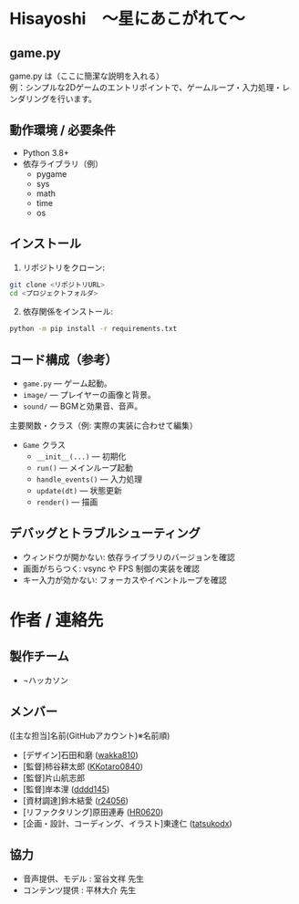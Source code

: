 # Hisayoshi　～星にあこがれて～

## game.py
game.py は（ここに簡潔な説明を入れる）  
例：シンプルな2Dゲームのエントリポイントで、ゲームループ・入力処理・レンダリングを行います。

## 動作環境 / 必要条件
- Python 3.8+
- 依存ライブラリ（例）
    - pygame
    - sys
    - math
    - time
    - os

## インストール
1. リポジトリをクローン:
```bash
git clone <リポジトリURL>
cd <プロジェクトフォルダ>
```
2. 依存関係をインストール:
```bash
python -m pip install -r requirements.txt
```

## コード構成（参考）
- `game.py` — ゲーム起動。
- `image/` — プレイヤーの画像と背景。
- `sound/` — BGMと効果音、音声。

主要関数・クラス（例: 実際の実装に合わせて編集）
- `Game` クラス
    - `__init__(...)` — 初期化
    - `run()` — メインループ起動
    - `handle_events()` — 入力処理
    - `update(dt)` — 状態更新
    - `render()` — 描画

## デバッグとトラブルシューティング
- ウィンドウが開かない: 依存ライブラリのバージョンを確認
- 画面がちらつく: vsync や FPS 制御の実装を確認
- キー入力が効かない: フォーカスやイベントループを確認

# 作者 / 連絡先
## 製作チーム
- ¬ハッカソン

## メンバー
([主な担当]名前(GitHubアカウント)※名前順)
- [デザイン]石田和磨 ([wakka810](https://github.com/wakka810))
- [監督]柿谷耕太郎 ([KKotaro0840](https://github.com/KKotaro0840))
- [監督]片山航志郎
- [監督]岸本浬 ([dddd145](https://github.com/dddd145))
- [資材調達]鈴木結愛 ([r24056](https://github.com/r24056))
- [リファクタリング]原田連寿 ([HR0620](https://github.com/HR0620))
- [企画・設計、コーディング、イラスト]東達仁 ([tatsukodx](https://github.com/tatsukodx))

## 協力
- 音声提供、モデル : 室谷文祥 先生
- コンテンツ提供 : 平林大介 先生
